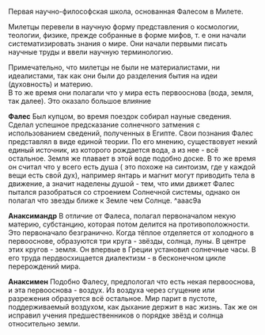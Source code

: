 Первая научно-философская школа, основанная Фалесом в Милете. 

Милетцы перевели в научную форму представления о космологии, теологии, физике, прежде собранные в форме мифов, т. е они начали систематизировать знания о мире. Они начали первыми писать научные труды и ввели научную терминологию. 

Примечательно, что милетцы не были не материалистами, ни идеалистами, так как они были до разделения бытия на идеи (духовность) и материю.  
В то же время они полагали что у мира есть первооснова (вода, земля, так далее). Это оказало большое влияние 

**Фалес**
Был купцом, во время поездок собирал науные сведения. Сделал успешное предсказание солнечного затмения с использованием сведений, полученных в Египте.
Свои познания Фалес представлял в виде единой теории. По его мнению, существовует некий единый источник, из которого рождается вода, а из нее - всё остальное. Земля же плавает в этой воде подобно доске. В то же время он считал что у всего есть душа ( это похоже на синтоизм, где у каждой вещи есть свой дух), например янтарь и магнит могут приводить тела в движение, а значит наделены душой - тем, что ими движет
Фалес пытался разобраться со строением Солнечной системы, однако он полагал что звезды ближе к Земле чем Солнце. ^aaac9a

**Анаксимандр**
В отличие от Фалеса, полагал первоначалом некую материю, субстанцию, которая потом делится на противоположности. Это первоначало безгранично. Когда тёплое отделяется от холодного в первооснове, образуются три круга - звёзды, солнца, луны. В центре этих кругов - земля. Он впервые в Греции установил солнечные часы. В его труда пердвосхищается диалектизм - в бесконечном цикле перерождений мира.

**Анаксимен**
Подобно Фалесу, предпологал что есть некая первооснова, и эта первооснова - воздух. Из воздуха через сгущение или разрежения образуется всё остальное. Мир парит в пустоте, поддерживаемый воздухом, как дыхание держит в нас жизнь. Так же он исправил учения предшественников о порядке звёзд и солнца относительно земли. 